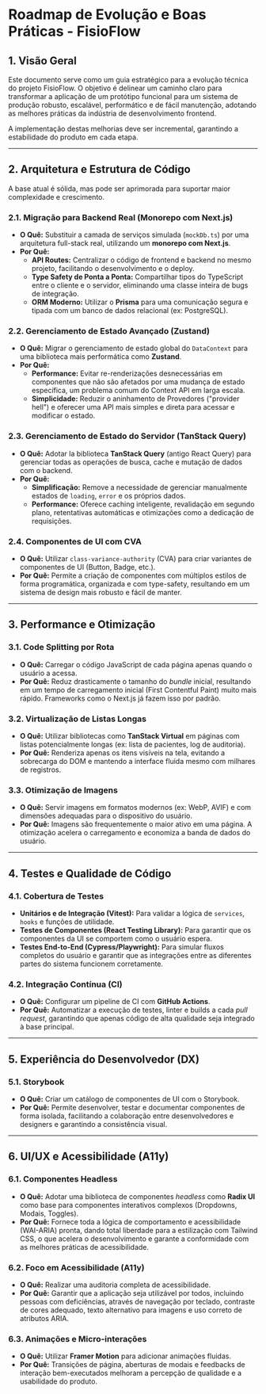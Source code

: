 
# Roadmap de Evolução e Boas Práticas - FisioFlow

## 1. Visão Geral

Este documento serve como um guia estratégico para a evolução técnica do projeto FisioFlow. O objetivo é delinear um caminho claro para transformar a aplicação de um protótipo funcional para um sistema de produção robusto, escalável, performático e de fácil manutenção, adotando as melhores práticas da indústria de desenvolvimento frontend.

A implementação destas melhorias deve ser incremental, garantindo a estabilidade do produto em cada etapa.

---

## 2. Arquitetura e Estrutura de Código

A base atual é sólida, mas pode ser aprimorada para suportar maior complexidade e crescimento.

### 2.1. Migração para Backend Real (Monorepo com Next.js)
-   **O Quê:** Substituir a camada de serviços simulada (`mockDb.ts`) por uma arquitetura full-stack real, utilizando um **monorepo com Next.js**.
-   **Por Quê:**
    -   **API Routes:** Centralizar o código de frontend e backend no mesmo projeto, facilitando o desenvolvimento e o deploy.
    -   **Type Safety de Ponta a Ponta:** Compartilhar tipos do TypeScript entre o cliente e o servidor, eliminando uma classe inteira de bugs de integração.
    -   **ORM Moderno:** Utilizar o **Prisma** para uma comunicação segura e tipada com um banco de dados relacional (ex: PostgreSQL).

### 2.2. Gerenciamento de Estado Avançado (Zustand)
-   **O Quê:** Migrar o gerenciamento de estado global do `DataContext` para uma biblioteca mais performática como **Zustand**.
-   **Por Quê:**
    -   **Performance:** Evitar re-renderizações desnecessárias em componentes que não são afetados por uma mudança de estado específica, um problema comum do Context API em larga escala.
    -   **Simplicidade:** Reduzir o aninhamento de Provedores ("provider hell") e oferecer uma API mais simples e direta para acessar e modificar o estado.

### 2.3. Gerenciamento de Estado do Servidor (TanStack Query)
-   **O Quê:** Adotar la biblioteca **TanStack Query** (antigo React Query) para gerenciar todas as operações de busca, cache e mutação de dados com o backend.
-   **Por Quê:**
    -   **Simplificação:** Remove a necessidade de gerenciar manualmente estados de `loading`, `error` e os próprios dados.
    -   **Performance:** Oferece caching inteligente, revalidação em segundo plano, retentativas automáticas e otimizações como a dedicação de requisições.

### 2.4. Componentes de UI com CVA
-   **O Quê:** Utilizar `class-variance-authority` (CVA) para criar variantes de componentes de UI (Button, Badge, etc.).
-   **Por Quê:** Permite a criação de componentes com múltiplos estilos de forma programática, organizada e com type-safety, resultando em um sistema de design mais robusto e fácil de manter.

---

## 3. Performance e Otimização

### 3.1. Code Splitting por Rota
-   **O Quê:** Carregar o código JavaScript de cada página apenas quando o usuário a acessa.
-   **Por Quê:** Reduz drasticamente o tamanho do *bundle* inicial, resultando em um tempo de carregamento inicial (First Contentful Paint) muito mais rápido. Frameworks como o Next.js já fazem isso por padrão.

### 3.2. Virtualização de Listas Longas
-   **O Quê:** Utilizar bibliotecas como **TanStack Virtual** em páginas com listas potencialmente longas (ex: lista de pacientes, log de auditoria).
-   **Por Quê:** Renderiza apenas os itens visíveis na tela, evitando a sobrecarga do DOM e mantendo a interface fluida mesmo com milhares de registros.

### 3.3. Otimização de Imagens
-   **O Quê:** Servir imagens em formatos modernos (ex: WebP, AVIF) e com dimensões adequadas para o dispositivo do usuário.
-   **Por Quê:** Imagens são frequentemente o maior ativo em uma página. A otimização acelera o carregamento e economiza a banda de dados do usuário.

---

## 4. Testes e Qualidade de Código

### 4.1. Cobertura de Testes
-   **Unitários e de Integração (Vitest):** Para validar a lógica de `services`, `hooks` e funções de utilidade.
-   **Testes de Componentes (React Testing Library):** Para garantir que os componentes da UI se comportem como o usuário espera.
-   **Testes End-to-End (Cypress/Playwright):** Para simular fluxos completos do usuário e garantir que as integrações entre as diferentes partes do sistema funcionem corretamente.

### 4.2. Integração Contínua (CI)
-   **O Quê:** Configurar um pipeline de CI com **GitHub Actions**.
-   **Por Quê:** Automatizar a execução de testes, linter e builds a cada *pull request*, garantindo que apenas código de alta qualidade seja integrado à base principal.

---

## 5. Experiência do Desenvolvedor (DX)

### 5.1. Storybook
-   **O Quê:** Criar um catálogo de componentes de UI com o Storybook.
-   **Por Quê:** Permite desenvolver, testar e documentar componentes de forma isolada, facilitando a colaboração entre desenvolvedores e designers e garantindo a consistência visual.

---

## 6. UI/UX e Acessibilidade (A11y)

### 6.1. Componentes Headless
-   **O Quê:** Adotar uma biblioteca de componentes *headless* como **Radix UI** como base para componentes interativos complexos (Dropdowns, Modais, Toggles).
-   **Por Quê:** Fornece toda a lógica de comportamento e acessibilidade (WAI-ARIA) pronta, dando total liberdade para a estilização com Tailwind CSS, o que acelera o desenvolvimento e garante a conformidade com as melhores práticas de acessibilidade.

### 6.2. Foco em Acessibilidade (A11y)
-   **O Quê:** Realizar uma auditoria completa de acessibilidade.
-   **Por Quê:** Garantir que a aplicação seja utilizável por todos, incluindo pessoas com deficiências, através de navegação por teclado, contraste de cores adequado, texto alternativo para imagens e uso correto de atributos ARIA.

### 6.3. Animações e Micro-interações
-   **O Quê:** Utilizar **Framer Motion** para adicionar animações fluidas.
-   **Por Quê:** Transições de página, aberturas de modais e feedbacks de interação bem-executados melhoram a percepção de qualidade e a usabilidade do produto.

